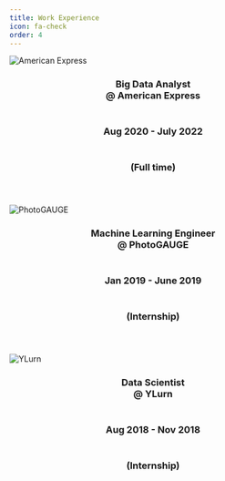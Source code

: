```yaml
---
title: Work Experience
icon: fa-check
order: 4
---
```



<div class="row">
    <div class="4u 12u$(mobile)">
        <div class="item" >
            <a class="image fit"><img src="{{ 'assets/images/American_Express.png' | relative_url }}" alt="American Express"></a>
            <header>
            <h3> Big Data Analyst  <br>  @ American Express</h3>
            <h3> <br>Aug 2020 - July 2022</h3>
            <h3> <br>(Full time)</h3>
            <!-- <p style="font-size:30px">Product Owner   </p> -->
            </header>
            <!-- <p style="font-size:18px;font-weight: 900;"> Product Owner   </p> -->
        </div>
    </div>
    <div class="4u 12u$(mobile)">
        <div class="item">
            <a class="image fit"><img src="{{ 'assets/images/PhotoGAUGE.jpeg' | relative_url }}" alt="PhotoGAUGE" /></a>
            <header>
            <h3> Machine Learning Engineer    <br> @ PhotoGAUGE</h3>
            <h3> <br>Jan 2019 - June 2019</h3>
            <h3> <br>(Internship)</h3>
            </header>
            <!-- <p style="font-size:18px;font-weight: 900;"> </p> -->
       </div>
    </div>
    <div class="4u 12u$(mobile)">
        <div class="item">
            <a class="image fit"><img src="{{ 'assets/images/YLurn.avif' | relative_url }}" alt="YLurn" /></a>
            <header>
            <h3>Data Scientist <br> @ YLurn</h3>
            <h3> <br>Aug 2018 - Nov 2018</h3>
            <h3> <br>(Internship)</h3>
            </header>
        </div>
    </div>
<div class="row">
